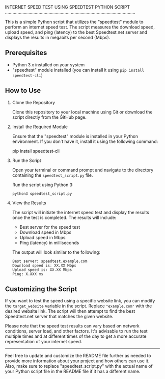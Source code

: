 INTERNET SPEED TEST USING SPEEDTEST PYTHON SCRIPT
....................................................
....................................................

This is a simple Python script that utilizes the "speedtest" module to perform an internet speed test. The script measures the download speed, upload speed, and ping (latency) to the best Speedtest.net server and displays the results in megabits per second (Mbps).

## Prerequisites

- Python 3.x installed on your system
- "speedtest" module installed (you can install it using `pip install speedtest-cli`)

## How to Use

1. Clone the Repository

   Clone this repository to your local machine using Git or download the script directly from the GitHub page.

2. Install the Required Module

   Ensure that the "speedtest" module is installed in your Python environment. If you don't have it, install it using the following command:

   
   pip install speedtest-cli
   

3. Run the Script

   Open your terminal or command prompt and navigate to the directory containing the `speedtest_script.py` file.

   Run the script using Python 3:

   ```
   python3 speedtest_script.py
   ```

4. View the Results

   The script will initiate the internet speed test and display the results once the test is completed. The results will include:

   - Best server for the speed test
   - Download speed in Mbps
   - Upload speed in Mbps
   - Ping (latency) in milliseconds

   The output will look similar to the following:

   ```
   Best server: speedtest.example.com
   Download speed is: XX.XX Mbps
   Upload speed is: XX.XX Mbps
   Ping: X.XXX ms
   ```

## Customizing the Script

If you want to test the speed using a specific website link, you can modify the `target_website` variable in the script. Replace `"example.com"` with the desired website link. The script will then attempt to find the best Speedtest.net server that matches the given website.

Please note that the speed test results can vary based on network conditions, server load, and other factors. It's advisable to run the test multiple times and at different times of the day to get a more accurate representation of your internet speed.

---

Feel free to update and customize the README file further as needed to provide more information about your project and how others can use it. Also, make sure to replace "speedtest_script.py" with the actual name of your Python script file in the README file if it has a different name.
